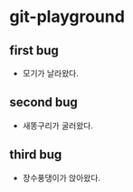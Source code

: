 # git-playground

## first bug

- 모기가 날라왔다.

## second bug

- 새똥구리가 굴러왔다.

## third bug

- 장수풍댕이가 앉아왔다.


